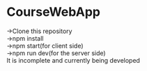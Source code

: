 # CourseWebApp
->Clone this repository<br>
->npm install<br>
->npm start(for client side)<br>
->npm run dev(for the server side)<br>
It is incomplete and currently being developed
